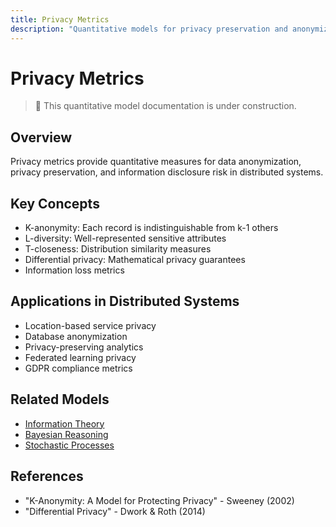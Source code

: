 ```yaml
---
title: Privacy Metrics
description: "Quantitative models for privacy preservation and anonymization"
---
```


# Privacy Metrics

> 🚧 This quantitative model documentation is under construction.

## Overview
Privacy metrics provide quantitative measures for data anonymization, privacy preservation, and information disclosure risk in distributed systems.

## Key Concepts
- K-anonymity: Each record is indistinguishable from k-1 others
- L-diversity: Well-represented sensitive attributes
- T-closeness: Distribution similarity measures
- Differential privacy: Mathematical privacy guarantees
- Information loss metrics

## Applications in Distributed Systems
- Location-based service privacy
- Database anonymization
- Privacy-preserving analytics
- Federated learning privacy
- GDPR compliance metrics

## Related Models
- [Information Theory](/architects-handbook/quantitative-analysis/information-theory/)
- [Bayesian Reasoning](/architects-handbook/quantitative-analysis/bayesian-reasoning/)
- [Stochastic Processes](/architects-handbook/quantitative-analysis/stochastic-processes/)

## References
- "K-Anonymity: A Model for Protecting Privacy" - Sweeney (2002)
- "Differential Privacy" - Dwork & Roth (2014)